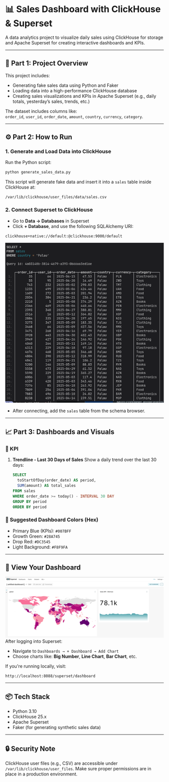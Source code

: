 
# 📊 Sales Dashboard with ClickHouse & Superset

A data analytics project to visualize daily sales using ClickHouse for storage and Apache Superset for creating interactive dashboards and KPIs.

---

## 🧩 Part 1: Project Overview

This project includes:

- Generating fake sales data using Python and Faker
- Loading data into a high-performance ClickHouse database
- Creating sales visualizations and KPIs in Apache Superset (e.g., daily totals, yesterday’s sales, trends, etc.)

The dataset includes columns like:  
`order_id`, `user_id`, `order_date`, `amount`, `country`, `currency`, `category`.

---

## ⚙️ Part 2: How to Run

### 1. Generate and Load Data into ClickHouse

Run the Python script:

```bash
python generate_sales_data.py
````

This script will generate fake data and insert it into a `sales` table inside ClickHouse at:

```
/var/lib/clickhouse/user_files/data/sales.csv
```

### 2. Connect Superset to ClickHouse

* Go to **Data → Databases** in Superset
* Click **+ Database**, and use the following SQLAlchemy URI:
```bash
clickhouse+native://default:@clickhouse:9000/default
```
![dash](./images/click.png)

* After connecting, add the `sales` table from the schema browser.

---

## 📈 Part 3: Dashboards and Visuals

### 🧮 KPI

1. **Trendline - Last 30 Days of Sales**
   Show a daily trend over the last 30 days:

   ```sql
   SELECT
     toStartOfDay(order_date) AS period,
     SUM(amount) AS total_sales
   FROM sales
   WHERE order_date >= today() - INTERVAL 30 DAY
   GROUP BY period
   ORDER BY period
   ```

### 🎨 Suggested Dashboard Colors (Hex)

* Primary Blue (KPIs): `#007BFF`
* Growth Green: `#28A745`
* Drop Red: `#DC3545`
* Light Background: `#F8F9FA`

---

## 🔗 View Your Dashboard
![dash](./images/dash.png)
After logging into Superset:

* Navigate to `Dashboards → + Dashboard → Add Chart`
* Choose charts like: **Big Number**, **Line Chart**, **Bar Chart**, etc.

If you're running locally, visit:

```
http://localhost:8088/superset/dashboard
```

---

## 📦 Tech Stack

* Python 3.10
* ClickHouse 25.x
* Apache Superset
* Faker (for generating synthetic sales data)

---

## 🔒 Security Note

ClickHouse user files (e.g., CSV) are accessible under `/var/lib/clickhouse/user_files`. Make sure proper permissions are in place in a production environment.


